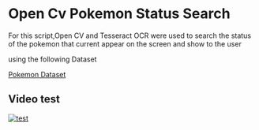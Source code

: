 # Open Cv Pokemon Status Search

For this script,Open CV and Tesseract OCR were used to search the status of the pokemon that current appear on the screen and show to the user

using the following Dataset

[Pokemon Dataset](https://www.kaggle.com/thiagoazen/all-pokemon-with-stats)

## Video test

[![test](https://github.com/ThiagoZen/OpenCvPokemonStatusSearch/blob/main/vid/thumbnail.png)](https://github.com/ThiagoZen/OpenCvPokemonStatusSearch/blob/main/vid/teste.mkv)
